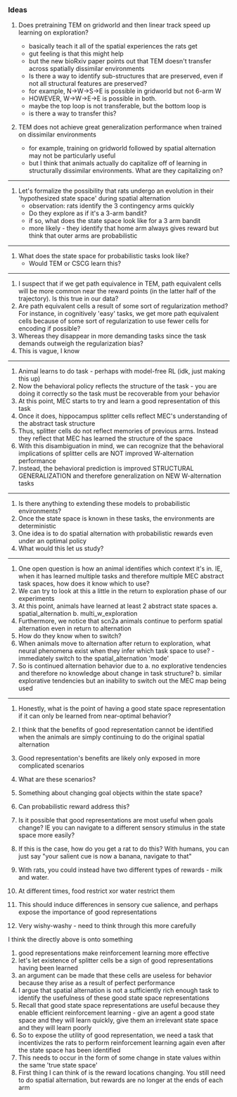 ### Ideas

1. Does pretraining TEM on gridworld and then linear track speed up learning on exploration?
    - basically teach it all of the spatial experiences the rats get
    - gut feeling is that this might help
    - but the new bioRxiv paper points out that TEM doesn't transfer across spatially dissimilar environments
    - Is there a way to identify sub-structures that are preserved, even if not all structural features are preserved?
    - for example, N->W->S->E is possible in gridworld but not 6-arm W
    - HOWEVER, W->W->E->E is possible in both. 
    - maybe the top loop is not transferable, but the bottom loop is
    - is there a way to transfer this?
    
2. TEM does not achieve great generalization performance when trained on dissimilar environments
    - for example, training on gridworld followed by spatial alternation may not be particularly useful
    - but I think that animals actually do capitalize off of learning in structurally dissimilar environments. What are they capitalizing on?
    


---------------------------------------------------------------------------------------------

1. Let's formalize the possibility that rats undergo an evolution in their 'hypothesized state space' during spatial alternation
    - observation: rats identify the 3 contingency arms quickly
    - Do they explore as if it's a 3-arm bandit?
    - if so, what does the state space look like for a 3 arm bandit
    - more likely - they identify that home arm always gives reward but think that outer arms are probabilistic
 
---------------------------------------------------------------------------------------------

1. What does the state space for probabilistic tasks look like?
    - Would TEM or CSCG learn this?
    
    
    
---------------------------------------------------------------------------------------------

1. I suspect that if we get path equivalence in TEM, path equivalent cells will be more common near the reward points (in the latter half of the trajectory). Is this true in our data?
2. Are path equivalent cells a result of some sort of regularization method? For instance, in cognitively 'easy' tasks, we get more path equivalent cells because of some sort of regularization to use fewer cells for encoding if possible?
3. Whereas they disappear in more demanding tasks since the task demands outweigh the regularization bias?
4. This is vague, I know

---------------------------------------------------------------------------------------------

1. Animal learns to do task - perhaps with model-free RL (idk, just making this up)
2. Now the behavioral policy reflects the structure of the task - you are doing it correctly so the task must be recoverable from your behavior
3. At this point, MEC starts to try and learn a good representation of this task
4. Once it does, hippocampus splitter cells reflect MEC's understanding of the abstract task structure
5. Thus, splitter cells do not reflect memories of previous arms. Instead they reflect that MEC has learned the structure of the space
6. With this disambiguation in mind, we can recognize that the behavioral implications of splitter cells are NOT improved W-alternation performance
7. Instead, the behavioral prediction is improved STRUCTURAL GENERALIZATION and therefore generalization on NEW W-alternation tasks


---------------------------------------------------------------------------------------------

1. Is there anything to extending these models to probabilistic environments?
2. Once the state space is known in these tasks, the environments are deterministic
3. One idea is to do spatial alternation with probabilistic rewards even under an optimal policy
4. What would this let us study?

---------------------------------------------------------------------------------------------

1. One open question is how an animal identifies which context it's in. IE, when it has learned multiple tasks and therefore multiple MEC abstract task spaces, how does it know which to use?
2. We can try to look at this a little in the return to exploration phase of our experiments
3. At this point, animals have learned at least 2 abstract state spaces
    a. spatial_alternation
    b. multi_w_exploration
4. Furthermore, we notice that scn2a animals continue to perform spatial alternation even in return to alternation
5. How do they know when to switch?
7. When animals move to alternation after return to exploration, what neural phenomena exist when they infer which task space to use? - immediately switch to the spatial_alternation 'mode'
8. So is continued alternation behavior due to
    a. no explorative tendencies and therefore no knowledge about change in task structure?
    b. similar explorative tendencies but an inability to switch out the MEC map being used

---------------------------------------------------------------------------------------------

1. Honestly, what is the point of having a good state space representation if it can only be learned from near-optimal behavior?
2. I think that the benefits of good representation cannot be identified when the animals are simply continuing to do the original spatial alternation
3. Good representation's benefits are likely only exposed in more complicated scenarios
4. What are these scenarios?
5. Something about changing goal objects within the state space?
6. Can probabilistic reward address this?

7. Is it possible that good representations are most useful when goals change? IE you can navigate to a different sensory stimulus in the state space more easily?
8. If this is the case, how do you get a rat to do this? With humans, you can just say "your salient cue is now a banana, navigate to that"
9. With rats, you could instead have two different types of rewards - milk and water.
10. At different times, food restrict xor water restrict them
11. This should induce differences in sensory cue salience, and perhaps expose the importance of good representations
12. Very wishy-washy - need to think through this more carefully

I think the directly above is onto something

1. good representations make reinforcement learning more effective
2. let's let existence of splitter cells be a sign of good representations having been learned
3. an argument can be made that these cells are useless for behavior because they arise as a result of perfect performance
4. I argue that spatial alternation is not a sufficiently rich enough task to identify the usefulness of these good state space representations
5. Recall that good state space representations are useful because they enable efficient reinforcement learning - give an agent a good state space and they will learn quickly, give them an irrelevant state space and they will learn poorly
6. So to expose the utility of good representation, we need a task that incentivizes the rats to perform reinforcement learning again even after the state space has been identified
7. This needs to occur in the form of some change in state values within the same 'true state space'
8. First thing I can think of is the reward locations changing. You still need to do spatial alternation, but rewards are no longer at the ends of each arm